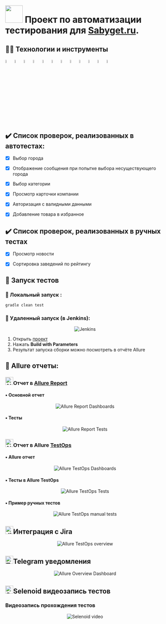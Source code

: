 
# <a href="https://sabyget.ru/"><img src="media/logo/sabyget.ico" width="55" height="55"/></a> Проект по автоматизации тестирования для <a href="https://sabyget.ru/">Sabyget.ru</a>.</h1>

## :technologist: Технологии и инструменты

<p  align="center">

<a href="https://www.jetbrains.com/idea/"><img width="5%" title="IntelliJ IDEA" src="media/logo/Idea.svg"></a>
<a href="https://www.java.com/"><img width="5%" title="Java" src="media/logo/Java.svg"></a>
<a href="https://selenoid.autotests.cloud/"><img width="5%" title="Selenoid" src="media/logo/Selenoid.svg"></a>
<a href="https://selenide.org/"><img width="5%" title="Selenide" src="media/logo/Selenide.svg"></a>
<a href="https://gradle.org/"><img width="5%" title="Gradle" src="media/logo/Gradle.svg"></a>
<a href="https://junit.org/junit5/"><img width="5%" title="Junit5" src="media/logo/Junit5.svg"></a>
<a href="https://github.com/"><img width="5%" title="GitHub" src="media/logo/GitHub.svg"></a>
<a href="https://allurereport.org/"><img width="5%" title="Allure Report" src="media/logo/Allure.svg"></a>
<a href="https://qameta.io/"><img width="5%" title="Allure TestOps" src="media/logo/Allure_TO.svg"></a>
<a href="https://www.jenkins.io/"><img width="5%" title="Jenkins" src="media/logo/Jenkins_logo.svg"></a>
<a href="https://www.atlassian.com/ru/software/jira"><img width="5%" title="Jira" src="media/logo/Jira.svg"></a>
<a href="https://web.telegram.org/"><img width="5%" title="Telegram" src="media/logo/Telegram.svg"></a>
</p>


## :heavy_check_mark: Список проверок, реализованных в автотестах:

- [x] Выбор города
- [x] Отображение сообщения при попытке выбора несуществующего города
- [x] Выбор категории
- [x] Просмотр карточки компании
- [x] Авторизация с валидными данными
- [x] Добавление товара в избранное



## :heavy_check_mark: Список проверок, реализованных в ручных тестах

- [x] Просмотр новости
- [x] Сортировка заведений по рейтингу


## :rocket: Запуск тестов

###  :rocket: Локальный запуск :
```bash
gradle clean test
```

###  :rocket: Удаленный запуск (в Jenkins):
<p align="center">
<img title="Jenkins" src="media/images/jenkins.jpg">
</p>

1. Открыть <a target="_blank" href="https://jenkins.autotests.cloud/job/022-Soilden-tests_for_sg/">проект</a>
2. Нажать **Build with Parameters**
3. Результат запуска сборки можно посмотреть в отчёте Allure

## :triangular_flag_on_post: Allure отчеты:

### <img src="media/logo/Allure.svg" width="25" height="25"  alt="Allure"/>Отчет в </a> <a target="_blank" href="https://jenkins.autotests.cloud/job/022-Soilden-tests_for_sg/8/allure/"> Allure Report</a>

#### :black_small_square: Основной отчет
<p align="center">
<img title="Allure Report Dashboards" src="media/images/allureReport.jpg">
</p>

#### :black_small_square: Тесты
<p align="center">
<img title="Allure Report Tests" src="media/images/tests.jpg">
</p>

### <img src="media/logo/Allure_TO.svg" width="25" height="25"  alt="Allure TestOps"/>Отчет в Allure </a> <a target="_blank" href="https://allure.autotests.cloud/project/3956/dashboards"> TestOps</a>

#### :black_small_square: Allure отчет
<p align="center">
<img title="Allure TestOps Dashboards" src="media/images/allureReport.png">
</p>

#### :black_small_square: Тесты в Allure TestOps
<p align="center">
<img title="Allure TestOps Tests" src="media/images/allureTests.png">
</p>


#### :black_small_square: Пример ручных тестов
<p align="center">
  <img title="Allure TestOps manual tests" src="media/images/manual.png">
</p>

## <img src="media/logo/Jira.svg" width="25" height="25" alt="Jira"/>Интеграция с Jira</a>
<p align="center">
  <img title="Allure TestOps overview" src="media/images/jira.png">
</p>

## <img src="media/logo/Telegram.svg" width="25" height="25"  alt="Telegram"/>Telegram уведомления</a>

<p align="center">
<img title="Allure Overview Dashboard" src="media/images/telegram.png">
</p>

##  <img src="media/logo/Selenoid.svg" width="25" height="25" alt="Selenoid"/>Selenoid видеозапись тестов</a>
### Видеозапись прохождения тестов

<p align="center">
  <img title="Selenoid video" src="media/video/video.gif">
</p>
